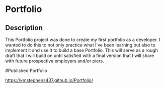 # Portfolio

## Description

This Portfolio project was done to create my first portfolio as a developer. I wanted to do this to not only practice what I've been learning but also to implement it and use it to build a base Portfolio. This will serve as a rough draft that I will build on until satisfied with a final version that I will share with future prospective employers and/or piers.  


#Published Portfolio

https://kmstephens437.github.io/Portfolio/
